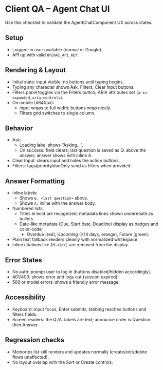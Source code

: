 # Client QA – Agent Chat UI

Use this checklist to validate the AgentChatComponent UX across states.

## Setup
- Logged-in user available (normal or Google).
- API up with valid `OPENAI_API_KEY`.

## Rendering & Layout
- Initial state: input visible; no buttons until typing begins.
- Typing any character shows Ask, Filters, Clear Input buttons.
- Filters panel toggles via the Filters button; ARIA attributes set (`aria-expanded`, `aria-controls`).
- On mobile (≤640px):
  - Input wraps to full width; buttons wrap nicely.
  - Filters grid switches to single column.

## Behavior
- Ask:
  - Loading label shows “Asking...”.
  - On success: field clears; last question is saved as Q. above the answer; answer shows with inline A.
- Clear Input: clears input and hides the action buttons.
- Filters: tags/priority/dueOnly send as filters when provided.

## Answer Formatting
- Inline labels:
  - Shows `Q. <last question>` above.
  - Shows `A.` inline with the answer body.
- Numbered lists:
  - Titles in bold are recognized; metadata lines shown underneath as bullets.
  - Date-like metadata (Due, Start date, Deadline) display as badges and color-code:
    - Overdue (red), Upcoming (≤14 days, orange), Future (green).
- Plain text fallback renders cleanly with normalized whitespace.
- Inline citations like `[M-<id>]` are removed from the display.

## Error States
- No auth: prompt user to log in (buttons disabled/hidden accordingly).
- 401/403: shows error and logs out (session expired).
- 500 or model errors: shows a friendly error message.

## Accessibility
- Keyboard: input focus, Enter submits, tabbing reaches buttons and filters fields.
- Screen readers: the Q./A. labels are text; announce order is Question then Answer.

## Regression checks
- Memories list still renders and updates normally (create/edit/delete flows unaffected).
- No layout overlap with the Sort or Create controls.

